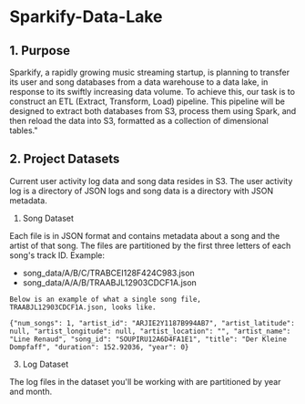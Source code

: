 # Sparkify-Data-Lake

## 1. Purpose
Sparkify, a rapidly growing music streaming startup, is planning to transfer its user and song databases from a data warehouse to a data lake, in response to its swiftly increasing data volume. To achieve this, our task is to construct an ETL (Extract, Transform, Load) pipeline. This pipeline will be designed to extract both databases from S3, process them using Spark, and then reload the data into S3, formatted as a collection of dimensional tables."

## 2. Project Datasets
Current user activity log data and song data resides in S3. The user activity log is a directory of JSON logs  and song data is a directory with JSON metadata.

1) Song Dataset
   
Each file is in JSON format and contains metadata about a song and the artist of that song. The files are partitioned by the first three letters of each song's track ID. Example:
   * song_data/A/B/C/TRABCEI128F424C983.json
   * song_data/A/A/B/TRAABJL12903CDCF1A.json
     
    Below is an example of what a single song file, TRAABJL12903CDCF1A.json, looks like.

    {"num_songs": 1, "artist_id": "ARJIE2Y1187B994AB7", "artist_latitude": null, "artist_longitude": null, "artist_location": "", "artist_name": "Line Renaud", "song_id": "SOUPIRU12A6D4FA1E1", "title": "Der Kleine Dompfaff", "duration": 152.92036, "year": 0}

3) Log Dataset
   
The log files in the dataset you'll be working with are partitioned by year and month.
